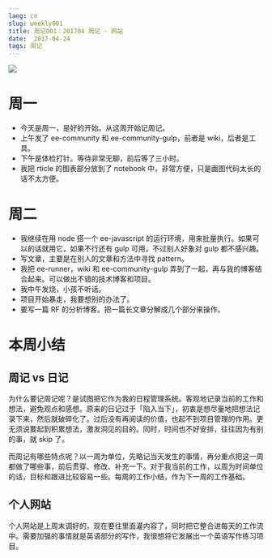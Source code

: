 ```yaml
---
lang: cn
slug: weekly001
title: 周记001：201704 周记 - 网站
date:  2017-04-24
tags: 周记
---
```

<!-- more -->
![](http://oouh9u8nz.bkt.gdipper.com//weekly001.jpg)

# 周一
- 今天是周一，是好的开始。从这周开始记周记。
- 上午发了 ee-community 和 ee-community-gulp，前者是 wiki，后者是工具。
- 下午是体检打针。等待非常无聊，前后等了三小时。
- 我把 rticle 的图表部分放到了 notebook 中，非常方便，只是画图代码太长的话不太方便。

# 周二
- 我继续在用 node 搭一个 ee-javascript 的运行环境，用来批量执行。如果可以的话就用它，如果不行还有 gulp 可用，不过别人好象对 gulp 都不感兴趣。
- 写文章，主要是在别人的文章和方法中寻找 pattern。
- 我把 ee-runner，wiki 和 ee-community-gulp 弄到了一起，再与我的博客结合起来。可以做出不错的技术博客和项目。
- 我中午发烧，小孩不听话。
- 项目开始暴走，我要想别的办法了。
- 要写一篇 RF 的分析博客。把一篇长文章分解成几个部分来操作。

# 本周小结
## 周记 vs 日记
为什么要记周记呢？是试图把它作为我的日程管理系统。客观地记录当前的工作和想法，避免观点和感想。原来的日记过于「陷入当下」，初衷是想尽量地把想法记录下来，然后就破碎化了。过后没有再阅读的价值，也起不到项目管理的作用。更无须说要起到积累想法，激发洞见的目的。同时，时间也不好安排，往往因为有别的事，就 skip 了。

而周记有哪些特点呢？以一周为单位，先略记当天发生的事情，再分重点把这一周都做了哪些事，前后贯穿、修改、补充一下。对于我当前的工作，以周为时间单位的话，目标和跟进比较容易一些。每周的工作小结，作为下一周的工作基础。

## 个人网站
个人网站是上周末调好的，现在要往里面灌内容了，同时把它整合进每天的工作流中。需要加强的事情就是英语部分的写作，我很想将它发展出一个英语写作练习项目。
